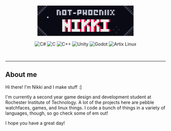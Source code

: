 <p align="center">
    <img src="assets/banner.gif" alt="not-phoeniix / Nikki" width=60%>
</p>

<p align="center">
    <img src="https://img.shields.io/badge/C%23-239120?style=for-the-badge&logo=c-sharp&logoColor=white" alt="C#">
    <img src="https://img.shields.io/badge/C-00599C?style=for-the-badge&logo=c&logoColor=white" alt="C">
    <img src="https://img.shields.io/badge/C%2B%2B-00599C?style=for-the-badge&logo=c%2B%2B&logoColor=white" alt="C++">
    <img src="https://img.shields.io/badge/Unity-100000?style=for-the-badge&logo=unity&logoColor=white" alt="Unity">
    <img src="https://img.shields.io/badge/Godot-478CBF?style=for-the-badge&logo=GodotEngine&logoColor=white" alt="Godot">
    <img src="https://img.shields.io/badge/Artix_Linux-10A0CC?style=for-the-badge&logo=artix-linux&logoColor=white" alt="Artix Linux">
</p>

<br>

<hr>

## About me

Hi there! I'm Nikki and I make stuff :]

I'm currently a second year game design and development student at Rochester Institute of Technology. A lot of the projects here are pebble watchfaces, games, and linux things. I code a bunch of things in a variety of languages, though, so go check some of em out!

I hope you have a great day!
